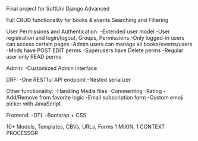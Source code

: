 Final project for SoftUni Django Advanced

Full CRUD functionality for books & events
Searching and Filtering 

User Permissions and Authentication:
-Extended user model
-User registration and login/logout, Groups, Permissions
-Only logged-in users can access certain pages
-Admin users can manage all books/events/users
-Mods have POST EDIT perms
-Superusers have Delete perms
-Regular user only READ perms

Admin:
-Customized Admin interface

DRF:
-One RESTful API endpoint
-Nested serializer 

Other functionality:
-Handling Media files
-Commenting
-Rating 
-Add/Remove from favorite logic
-Email subscription form
-Custom emoji picker with JavaScript

Frontend:
-DTL
-Bootsrap + CSS

10+ Models, Templates, CBVs, URLs, Forms 
1 MIXIN, 
1 CONTEXT PROCESSOR
